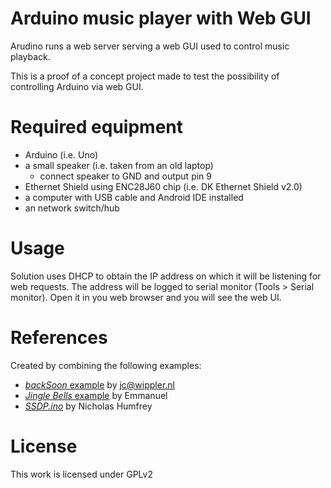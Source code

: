 # Arduino music player with Web GUI
Arudino runs a web server serving a web GUI used to control music playback.

This is a proof of a concept project made to test the possibility of controlling Arduino via web GUI.

# Required equipment
* Arduino (i.e. Uno)
* a small speaker (i.e. taken from an old laptop)
  * connect speaker to GND and output pin 9
* Ethernet Shield using ENC28J60 chip (i.e. DK Ethernet Shield v2.0)
* a computer with USB cable and Android IDE installed
* an network switch/hub

# Usage
Solution uses DHCP to obtain the IP address on which it will be listening for web requests.
The address will be logged to serial monitor (Tools > Serial monitor). Open it in you web browser and you will see the web UI.

# References
Created by combining the following examples:
* [*backSoon* example](https://github.com/njh/EtherCard/blob/master/examples/backSoon/backSoon.ino) by <jc@wippler.nl>
* [*Jingle Bells* example](http://repairmypc.net/2017/08/jingle-bells-arduino-sketch/) by Emmanuel
* [*SSDP.ino*](https://github.com/njh/EtherCard/blob/master/examples/SSDP/SSDP.ino) by Nicholas Humfrey

# License
This work is licensed under GPLv2
